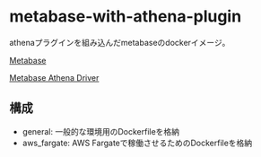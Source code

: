 # metabase-with-athena-plugin

athenaプラグインを組み込んだmetabaseのdockerイメージ。

[Metabase](https://github.com/metabase/metabase)

[Metabase Athena Driver](https://github.com/dacort/metabase-athena-driver)

## 構成

- general: 一般的な環境用のDockerfileを格納
- aws_fargate: AWS Fargateで稼働させるためのDockerfileを格納
